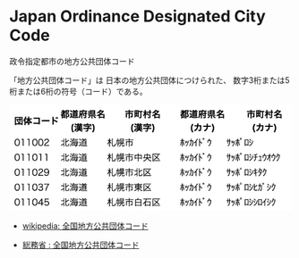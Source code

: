 Japan Ordinance Designated City Code
===============

政令指定都市の地方公共団体コード

「地方公共団体コード」は
日本の地方公共団体につけられた、
数字3桁または5桁または6桁の符号（コード）である。

![japan ordinance designated city code](https://github.com/ohwada/World_Countries/blob/main/japan_local_municipal_code/japan_ordinance_designated_city_code/screenshots/japan_ordinance_designated_city_code.png)

- [wikipedia: 全国地方公共団体コード](https://ja.wikipedia.org/wiki/%E5%85%A8%E5%9B%BD%E5%9C%B0%E6%96%B9%E5%85%AC%E5%85%B1%E5%9B%A3%E4%BD%93%E3%82%B3%E3%83%BC%E3%83%89)

- [総務省 : 全国地方公共団体コード](https://www.soumu.go.jp/denshijiti/code.html)

